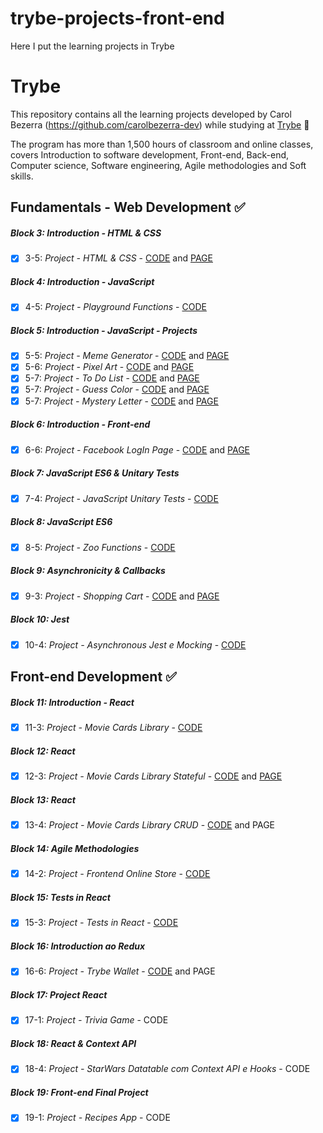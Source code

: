 # trybe-projects-front-end
Here I put the learning projects in Trybe  

# Trybe
This repository contains all the learning projects developed by Carol Bezerra (https://github.com/carolbezerra-dev) while studying at [Trybe](https://www.betrybe.com/) :rocket:

The program has more than 1,500 hours of classroom and online classes, covers Introduction to software development, Front-end, Back-end, Computer science, Software engineering, Agile methodologies and Soft skills.  
  
## Fundamentals - Web Development :white_check_mark:  

##### Block 3: Introduction - HTML & CSS

- [x] 3-5: _Project - HTML & CSS_ - [CODE](https://github.com/carolbezerra-dev/trybe-projects-front-end/tree/main/1.Fundamentals/3.HTML-CSS) and  [PAGE](https://carolbezerra-dev.github.io/trybe-projects-front-end/1.Fundamentals/3.HTML-CSS/)

##### Block 4: Introduction - JavaScript

- [x] 4-5: _Project - Playground Functions_ - [CODE](https://github.com/carolbezerra-dev/trybe-projects-front-end/tree/main/1.Fundamentals/4.JavaScript)

##### Block 5: Introduction - JavaScript - Projects

- [x] 5-5: _Project - Meme Generator_ - [CODE](https://github.com/carolbezerra-dev/trybe-projects-front-end/tree/main/1.Fundamentals/5.DOM-Selectors/Meme-Generator) and [PAGE](https://carolbezerra-dev.github.io/trybe-projects-front-end/1.Fundamentals/5.DOM-Selectors/Meme-Generator)
- [x] 5-6: _Project - Pixel Art_ - [CODE](https://github.com/carolbezerra-dev/trybe-projects-front-end/tree/main/1.Fundamentals/5.DOM-Selectors/Pixels-Art) and [PAGE](https://carolbezerra-dev.github.io/trybe-projects-front-end/1.Fundamentals/5.DOM-Selectors/Pixels-Art)
- [x] 5-7: _Project - To Do List_ - [CODE](https://github.com/carolbezerra-dev/trybe-projects-front-end/tree/main/1.Fundamentals/5.DOM-Selectors/ToDo-List) and [PAGE](https://carolbezerra-dev.github.io/trybe-projects-front-end/1.Fundamentals/5.DOM-Selectors/ToDo-List)
- [x] 5-7: _Project - Guess Color_ - [CODE](https://github.com/carolbezerra-dev/trybe-projects-front-end/tree/main/1.Fundamentals/5.DOM-Selectors/Color-Guess) and [PAGE](https://carolbezerra-dev.github.io/trybe-projects-front-end/1.Fundamentals/5.DOM-Selectors/Color-Guess)
- [x] 5-7: _Project - Mystery Letter_ - [CODE](https://github.com/carolbezerra-dev/trybe-projects-front-end/tree/main/1.Fundamentals/5.DOM-Selectors/Mystery-Letter) and [PAGE](https://carolbezerra-dev.github.io/trybe-projects-front-end/1.Fundamentals/5.DOM-Selectors/Mystery-Letter)

##### Block 6: Introduction - Front-end

- [x] 6-6: _Project - Facebook LogIn Page_ - [CODE](https://github.com/carolbezerra-dev/trybe-projects-front-end/tree/main/1.Fundamentals/6.Forms) and [PAGE](https://carolbezerra-dev.github.io/trybe-projects-front-end/1.Fundamentals/6.Forms/)

##### Block 7: JavaScript ES6 & Unitary Tests

- [x] 7-4: _Project - JavaScript Unitary Tests_ - [CODE](https://github.com/carolbezerra-dev/trybe-projects-front-end/tree/main/1.Fundamentals/7.ES6)

##### Block 8: JavaScript ES6

- [x] 8-5: _Project - Zoo Functions_ - [CODE](https://github.com/carolbezerra-dev/trybe-projects-front-end/tree/main/1.Fundamentals/8.Higher-Order-Functions)  

##### Block 9: Asynchronicity & Callbacks

- [x] 9-3: _Project - Shopping Cart_ - [CODE](https://github.com/carolbezerra-dev/trybe-projects-front-end/tree/main/1.Fundamentals/9.Promise) and [PAGE](https://carolbezerra-dev.github.io/trybe-projects-front-end/1.Fundamentals/9.Promise/)

##### Block 10: Jest

- [x] 10-4: _Project - Asynchronous Jest e Mocking_ - [CODE](https://github.com/carolbezerra-dev/trybe-projects-front-end/tree/main/1.Fundamentals/10.Jest-Mocks-Project)


## Front-end Development :white_check_mark:  

##### Block 11: Introduction - React

- [x] 11-3: _Project - Movie Cards Library_ - [CODE](https://github.com/carolbezerra-dev/trybe-projects-front-end/tree/2.Front-end/2.FrontEnd/11.React-Introduction)

##### Block 12: React

- [x] 12-3: _Project - Movie Cards Library Stateful_ - [CODE](https://github.com/carolbezerra-dev/trybe-projects-front-end/tree/2.Front-end/2.FrontEnd/12.Forms-React) and [PAGE](https://moviecards-library-stateful.vercel.app/)

##### Block 13: React

- [x] 13-4: _Project - Movie Cards Library CRUD_ - [CODE](https://github.com/carolbezerra-dev/trybe-projects-front-end/tree/2.Front-end/2.FrontEnd/13.React-Router) and PAGE

##### Block 14: Agile Methodologies

- [x] 14-2: _Project - Frontend Online Store_ - [CODE](https://github.com/carolbezerra-dev/trybe-projects-front-end/tree/2.Front-end/2.FrontEnd/14.Frontend-Online-store)

##### Block 15: Tests in React

- [x] 15-3: _Project - Tests in React_ - [CODE](https://github.com/carolbezerra-dev/trybe-projects-front-end/tree/2.Front-end/2.FrontEnd/15.React-Testing-Library)

##### Block 16: Introduction ao Redux

- [x] 16-6: _Project - Trybe Wallet_ - [CODE](https://github.com/carolbezerra-dev/trybe-projects-front-end/tree/2.Front-end/2.FrontEnd/16.Redux) and PAGE

##### Block 17: Project React

- [x] 17-1: _Project - Trivia Game_ - CODE

##### Block 18: React & Context API

- [x] 18-4: _Project - StarWars Datatable com Context API e Hooks_ - CODE

##### Block 19: Front-end Final Project

- [x] 19-1: _Project - Recipes App_ - CODE
